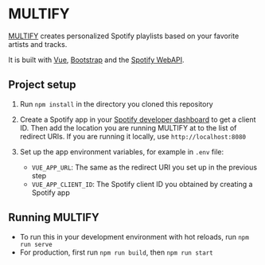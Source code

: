 # MULTIFY

[MULTIFY](https://multify.herokuapp.com/) creates personalized Spotify playlists based on your favorite artists and tracks.

It is built with [Vue](https://vuejs.org/), [Bootstrap](https://getbootstrap.com/) and the [Spotify WebAPI](https://developer.spotify.com/documentation/web-api/).

## Project setup

1. Run `npm install` in the directory you cloned this repository

2. Create a Spotify app in your [Spotify developer dashboard](https://developer.spotify.com/dashboard/) to get a client ID.
Then add the location you are running MULTIFY at to the list of redirect URIs.
If you are running it locally, use `http://localhost:8080`

3. Set up the app environment variables, for example in  `.env` file:

    * `VUE_APP_URL`: The same as the redirect URI you set up in the previous step
    * `VUE_APP_CLIENT_ID`: The Spotify client ID you obtained by creating a Spotify app

## Running MULTIFY

* To run this in your development environment with hot reloads, run `npm run serve`
* For production, first run `npm run build`, then `npm run start`
